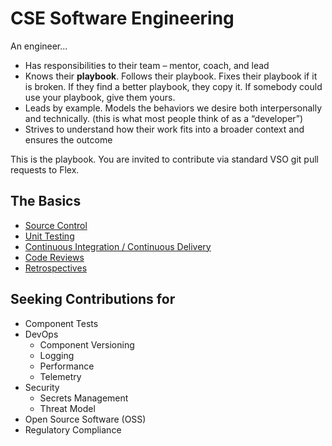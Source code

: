 # CSE Software Engineering

An engineer...

* Has responsibilities to their team – mentor, coach, and lead​
* Knows their **playbook**. Follows their playbook.  Fixes their playbook if it is broken.  If they find a better playbook, they copy it. If somebody could use your playbook, give them yours.​
* Leads by example.  Models the behaviors we desire both interpersonally and technically. (this is what most people think of as a “developer”)​
* Strives to understand how their work fits into a broader context and ensures the outcome

This is the playbook. You are invited to contribute via standard VSO git pull requests to Flex.

## The Basics

* [Source Control](../Engineering/SourceControl.md)
* [Unit Testing](../Engineering/UnitTesting.md)
* [Continuous Integration / Continuous Delivery](../Engineering/CICD.md)
* [Code Reviews](../Engineering/CodeReviews.md)
* [Retrospectives](../Engineering/Retrospectives.md)

## Seeking Contributions for

- Component Tests
- DevOps
    - Component Versioning
    - Logging
    - Performance
    - Telemetry
- Security
    - Secrets Management
    - Threat Model
- Open Source Software (OSS)
- Regulatory Compliance
